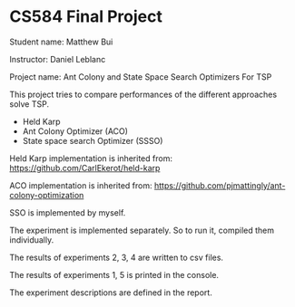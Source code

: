 # CS584 Final Project
Student name: Matthew Bui

Instructor: Daniel Leblanc

Project name: Ant Colony and State Space Search Optimizers For TSP

This project tries to compare performances of the different approaches solve TSP.
 - Held Karp
 - Ant Colony Optimizer (ACO)
 - State space search Optimizer (SSSO)
 
 Held Karp implementation is inherited from:
 https://github.com/CarlEkerot/held-karp
 
 ACO implementation is inherited from:
 https://github.com/pjmattingly/ant-colony-optimization
 
 SSO is implemented by myself.
 
 The experiment is implemented separately. So to run it, compiled them individually.
 
 The results of experiments 2, 3, 4 are written to csv files.
 
 The results of experiments 1, 5 is printed in the console.
 
 The experiment descriptions are defined in the report.